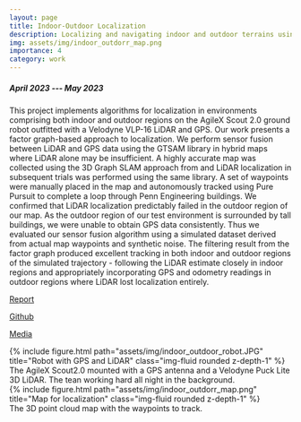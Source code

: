 ```yaml
---
layout: page
title: Indoor-Outdoor Localization
description: Localizing and navigating indoor and outdoor terrains using a Velodyne 3D LiDAR and GPS
img: assets/img/indoor_outdorr_map.png
importance: 4
category: work
---
```


##### April 2023 --- May 2023

This project implements algorithms for localization in environments comprising both indoor and outdoor regions
on the AgileX Scout 2.0 ground robot outfitted with a Velodyne VLP-16 LiDAR and GPS. Our work presents a factor
graph-based approach to localization. We perform sensor fusion between LiDAR and GPS data using the GTSAM library
in hybrid maps where LiDAR alone may be insufficient. A highly accurate map was collected using the 3D Graph SLAM
approach from and LiDAR localization in subsequent trials was performed using the same library. A set of waypoints were
manually placed in the map and autonomously tracked using Pure Pursuit to complete a loop through Penn Engineering
buildings. We confirmed that LiDAR localization predictably failed in the outdoor region of our map. As the outdoor region of
our test environment is surrounded by tall buildings, we were unable to obtain GPS data consistently. Thus we evaluated our
sensor fusion algorithm using a simulated dataset derived from actual map waypoints and synthetic noise. The filtering result
from the factor graph produced excellent tracking in both indoor and outdoor regions of the simulated trajectory - following
the LiDAR estimate closely in indoor regions and appropriately incorporating GPS and odometry readings in outdoor regions
where LiDAR lost localization entirely.

<a href="https://drive.google.com/file/d/1uWnWcRCzyihe1TnWvUuB8r9CrCFG9F8j/view?usp=sharing">Report</a>

<a href="https://github.com/RithwikU/Indoor-Outdoor-Localization-for-Ground-Vehicles">Github</a>

<a href="https://drive.google.com/drive/folders/1s7HtdtVTXNu0xa10nmilq5PnqHSr1L1B?usp=sharing">Media</a>



<div class="row">
    <div class="col-sm mt-3 mt-md-0">
        {% include figure.html path="assets/img/indoor_outdoor_robot.JPG" title="Robot with GPS and LiDAR" class="img-fluid rounded z-depth-1" %}
    </div>
</div>
<div class="caption">
    The AgileX Scout2.0 mounted with a GPS antenna and a Velodyne Puck Lite 3D LiDAR. The tean working hard all night in the background.
</div>

<div class="row">
    <div class="col-sm mt-3 mt-md-0">
        {% include figure.html path="assets/img/indoor_outdorr_map.png" title="Map for localization" class="img-fluid rounded z-depth-1" %}
    </div>
</div>
<div class="caption">
    The 3D point cloud map with the waypoints to track.
</div>